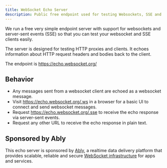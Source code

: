 ```yaml
---
title: WebSocket Echo Server
description: Public free endpoint used for testing Websockets, SSE and HTTP
---
```


We run a free very simple endpoint server with support for websockets and server-sent events (SSE) so that you can test your websocket and SSE clients easily.

The server is designed for testing HTTP proxies and clients. It echoes information about HTTP request headers and bodies back to the client.

The endpoint is https://echo.websocket.org/

## Behavior

- Any messages sent from a websocket client are echoed as a websocket message.
- Visit https://echo.websocket.org/.ws in a browser for a basic UI to connect and send websocket messages.
- Request https://echo.websocket.org/.sse to receive the echo response via server-sent events.
- Request any other URL to receive the echo response in plain text.

## Sponsored by Ably

This echo server is sponsored by [Ably](https://ably.com/), a realtime data delivery platform that provides scalable, reliable and secure [WebSocket infrastructure](https://ably.com/topic/websockets) for apps and services.
